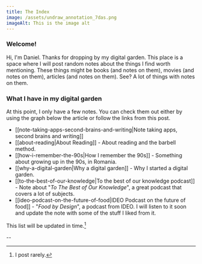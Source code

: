 ```yaml
---
title: The Index
image: /assets/undraw_annotation_7das.png
imageAlt: This is the image alt
---
```


### Welcome!

Hi, I'm Daniel. Thanks for dropping by my digital garden. This place is a space where I will post random notes about the things I find worth mentioning. These things might be books (and notes on them), movies (and notes on them), articles (and notes on them). See? A lot of things with notes on them.

### What I have in my digital garden

At this point, I only have a few notes. You can check them out either by using the graph below the article or follow the links from this post.

* [[note-taking-apps-second-brains-and-writing|Note taking apps, second brains and writing]]
* [[about-reading|About Reading]] - About reading and the barbell method.
* [[how-i-remember-the-90s|How I remember the 90s]] - Something about growing up in the 90s, in Romania.
* [[why-a-digital-garden|Why a digital garden]] - Why I started a digital garden.
* [[to-the-best-of-our-knowledge|To the best of our knowledge podcast]] - Note about "*To The Best of Our Knowledge*", a great podcast that covers a lot of subjects.
* [[ideo-podcast-on-the-future-of-food|IDEO Podcast on the future of food]] - "*Food by Design*", a podcast from IDEO. I will listen to it soon and update the note with some of the stuff I liked from it.

This list will be updated in time.[^1]

--
[^1]: I post rarely.